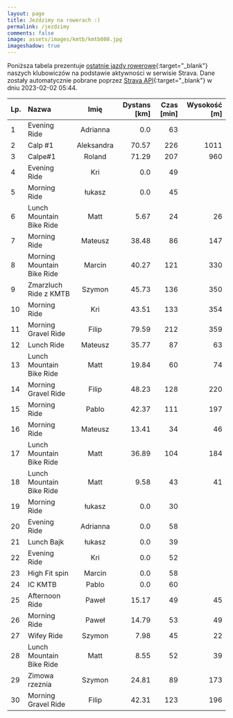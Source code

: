 ```yaml
---
layout: page
title: Jeździmy na rowerach :)
permalink: /jezdzimy
comments: false
image: assets/images/kmtb/kmtb008.jpg
imageshadow: true
---
```


Poniższa tabela prezentuje [ostatnie jazdy rowerowe](https://www.strava.com/clubs/336381){:target="_blank"} naszych klubowiczów na podstawie aktywności w serwisie Strava. Dane zostały automatycznie pobrane poprzez [Strava API](https://developers.strava.com/docs/reference/#api-Clubs-getClubActivitiesById){:target="_blank"} w dniu 2023-02-02 05:44.

Lp. | Nazwa | Imię | Dystans [km] | Czas [min] | Wysokość [m]
:--- | :--- | :---: | ---: | ---: | ---:
1|Evening Ride|Adrianna|0.0|63|
2|Calp #1|Aleksandra|70.57|226|1011
3|Calpe#1|Roland|71.29|207|960
4|Evening Ride|Kri|0.0|49|
5|Morning Ride|łukasz|0.0|45|
6|Lunch Mountain Bike Ride|Matt|5.67|24|26
7|Morning Ride|Mateusz|38.48|86|147
8|Morning Mountain Bike Ride|Marcin|40.27|121|330
9|Zmarzluch Ride z KMTB|Szymon|45.73|136|350
10|Morning Ride|Kri|43.51|133|354
11|Morning Gravel Ride|Filip|79.59|212|359
12|Lunch Ride|Mateusz|35.77|87|63
13|Lunch Mountain Bike Ride|Matt|19.84|60|74
14|Morning Gravel Ride|Filip|48.23|128|220
15|Morning Ride|Pablo|42.37|111|197
16|Morning Ride|Mateusz|13.41|34|46
17|Lunch Mountain Bike Ride|Matt|36.89|104|184
18|Lunch Mountain Bike Ride|Matt|9.58|43|41
19|Morning Ride|łukasz|0.0|30|
20|Evening Ride|Adrianna|0.0|58|
21|Lunch Bajk|łukasz|0.0|39|
22|Evening Ride|Kri|0.0|52|
23|High Fit spin|Marcin|0.0|58|
24|IC KMTB|Pablo|0.0|60|
25|Afternoon Ride|Paweł|15.17|49|45
26|Morning Ride|Paweł|14.79|53|49
27|Wifey Ride|Szymon|7.98|45|22
28|Lunch Mountain Bike Ride|Matt|8.55|52|39
29|Zimowa rzeznia|Szymon|24.81|89|173
30|Morning Gravel Ride|Filip|42.31|123|196
